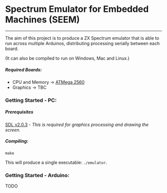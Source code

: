 Spectrum Emulator for Embedded Machines (SEEM)
===
***
The aim of this project is to produce a ZX Spectrum emulator that is able to run across multiple Arduinos, distributing processing serially between each board.

(It can also be compiled to run on Windows, Mac and Linux.)

##### Required Boards:
- CPU and Memory -> [ATMega 2560](http://arduino.cc/en/Main/ArduinoBoardMega2560)
- Graphics -> TBC

### Getting Started - PC:
##### Prerequisites

[SDL v2.0.3](https://www.libsdl.org/) - *This is required for graphics processing and drawing the screen.*

##### Compiling:
```
make
```

This will produce a single executable: `./emulator`.

### Getting Started - Arduino:
TODO